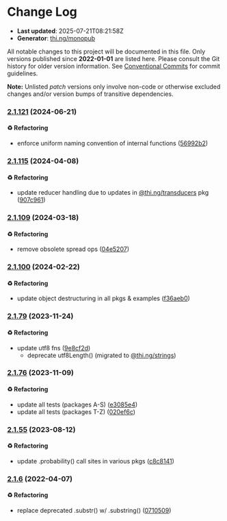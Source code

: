 # Change Log

- **Last updated**: 2025-07-21T08:21:58Z
- **Generator**: [thi.ng/monopub](https://thi.ng/monopub)

All notable changes to this project will be documented in this file.
Only versions published since **2022-01-01** are listed here.
Please consult the Git history for older version information.
See [Conventional Commits](https://conventionalcommits.org/) for commit guidelines.

**Note:** Unlisted _patch_ versions only involve non-code or otherwise excluded changes
and/or version bumps of transitive dependencies.

### [2.1.121](https://github.com/thi-ng/umbrella/tree/@thi.ng/transducers-binary@2.1.121) (2024-06-21)

#### ♻️ Refactoring

- enforce uniform naming convention of internal functions ([56992b2](https://github.com/thi-ng/umbrella/commit/56992b2))

### [2.1.115](https://github.com/thi-ng/umbrella/tree/@thi.ng/transducers-binary@2.1.115) (2024-04-08)

#### ♻️ Refactoring

- update reducer handling due to updates in [@thi.ng/transducers](https://github.com/thi-ng/umbrella/tree/main/packages/transducers) pkg ([907c961](https://github.com/thi-ng/umbrella/commit/907c961))

### [2.1.109](https://github.com/thi-ng/umbrella/tree/@thi.ng/transducers-binary@2.1.109) (2024-03-18)

#### ♻️ Refactoring

- remove obsolete spread ops ([04e5207](https://github.com/thi-ng/umbrella/commit/04e5207))

### [2.1.100](https://github.com/thi-ng/umbrella/tree/@thi.ng/transducers-binary@2.1.100) (2024-02-22)

#### ♻️ Refactoring

- update object destructuring in all pkgs & examples ([f36aeb0](https://github.com/thi-ng/umbrella/commit/f36aeb0))

### [2.1.79](https://github.com/thi-ng/umbrella/tree/@thi.ng/transducers-binary@2.1.79) (2023-11-24)

#### ♻️ Refactoring

- update utf8 fns ([9e8cf2d](https://github.com/thi-ng/umbrella/commit/9e8cf2d))
  - deprecate utf8Length() (migrated to [@thi.ng/strings](https://github.com/thi-ng/umbrella/tree/main/packages/strings))

### [2.1.76](https://github.com/thi-ng/umbrella/tree/@thi.ng/transducers-binary@2.1.76) (2023-11-09)

#### ♻️ Refactoring

- update all tests (packages A-S) ([e3085e4](https://github.com/thi-ng/umbrella/commit/e3085e4))
- update all tests (packages T-Z) ([020ef6c](https://github.com/thi-ng/umbrella/commit/020ef6c))

### [2.1.55](https://github.com/thi-ng/umbrella/tree/@thi.ng/transducers-binary@2.1.55) (2023-08-12)

#### ♻️ Refactoring

- update .probability() call sites in various pkgs ([c8c8141](https://github.com/thi-ng/umbrella/commit/c8c8141))

### [2.1.6](https://github.com/thi-ng/umbrella/tree/@thi.ng/transducers-binary@2.1.6) (2022-04-07)

#### ♻️ Refactoring

- replace deprecated .substr() w/ .substring() ([0710509](https://github.com/thi-ng/umbrella/commit/0710509))
